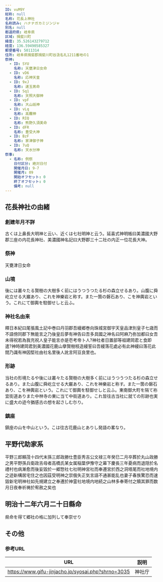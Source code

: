 ```yaml
---
ID: vuM9Y
総称: null
名称: 花長上神社
名称読み: ハナナガカミジンジャ
別名: null
都道府県: 岐阜県
区域: 揖斐川町
緯度: 35.526143279712
経度: 136.59490585327
郵便番号: 5011314
住所: 岐阜県揖斐郡揖斐川町谷汲名礼1211番地の1
祭神:
  - ID: SYU
    名称: 天甕津日女命
  - ID: vD6
    名称: 応神天皇
  - ID: 9xJ
    名称: 速玉男命
  - ID: Sq1
    名称: 天照大御神
  - ID: vpF
    名称: 大山祇神
  - ID: vLq
    名称: 高龗神
  - ID: RIQ
    名称: 熊野久須美命
  - ID: dFR
    名称: 豊受大神
  - ID: BzF
    名称: 家津御子神
  - ID: 7uQ
    名称: 天水分神
祭事:
  - 名称: 例祭
    日付区分: 絶対日付
    開催月日: 9-7
    開催月: 09
    開始オフセット: 0
    終了オフセット: 0
    備考: null
---
```


## 花長神社の由緒

### 創建年月不詳

古くは上鼻長大明神と云い、近くは七社明神と云う。延喜式神明帳曰美濃國大野郡三座の内花長神社、美濃國神名記曰大野郡三十二社の内正一位花長大神。

### 祭神

天甕津日女命

### 山境

後には叢々たる賢樹の大樹多く前にはうつうつたる杉の森立せるあり。山腹に舜屹立せる大巌あり、これを神樂岩と称す。また一箇の磐石あり、こを神輿岩という。これにて御輿を駐御せしと云ふ。

### 神社名由来

釋日本紀曰尾張風土記中巻曰丹羽郡吾縵郷巻向珠城宮御宇天皇品津別皇子七歳而不語傍同郡下無能言之乃後皇后夢有神告曰吾多具國之神名曰阿麻乃弥加都曰女吾未得祝若為我充祝人皇子能言亦是壱考帝卜人?神社者日置部等祖建岡君と食即遣?神時建岡君到美濃國花鹿山擧賢樹枝造縵誓曰吾縵落花處必有此神縵曰落花此間乃識有神因堅社由社名里後人訛言阿豆良里也。

### 形跡

当社の形境たるや後には叢々たる賢樹の大樹多く前にはうつうつたる杉の森立せるあり。また山腹に舜屹立せる大巌あり、これを神樂岩と称す。また一箇の磐石あり、こを神輿岩という。これにて御輿を駐御せしと云ふ。東南御大町を隔て祢宜街道ありまた中林寺の東に当て中街道あり。これ皆往古当社に就ての形跡也実に盛大の迹今猶感古の想を起さしむ尓り。

### 鎮座

鎮座の山を中山という。こは往古花鹿山とありし発語の畧なり。

## 平野代助家系

平野三郎頼茂十四代末孫三郎政勝仕豊臣秀吉公文禄三年癸巳二月卒葬於丸山政勝之男平野孫兵衛政吉母者高橋氏某女属稲葉伊豫守之幕下慶長三年憂病而退隠於名禮村也病漸愈而後妄毀於一郷惣社七社明神宮社而奉遷宮於西之洞塔尾而社地境内之迹新構居宅住之也因茲受明神之崇俄失正気言語不通甚能乱也妻子春族驚恐而速毀新宅明神社如先規建立之奉遷於神霊社地境内地続之山林多奉寄付之贖其罪而数月日夜奉祈祷於宥赦之矣也

## 明治十二年六月二十日縣命

県命を得て郷社の格に加列して奉崇せり

## その他

### 参考URL

| URL                                                | 説明   |
| -------------------------------------------------- | ------ |
| https://www.gifu-jinjacho.jp/syosai.php?shrno=3035 | 神社庁 |
